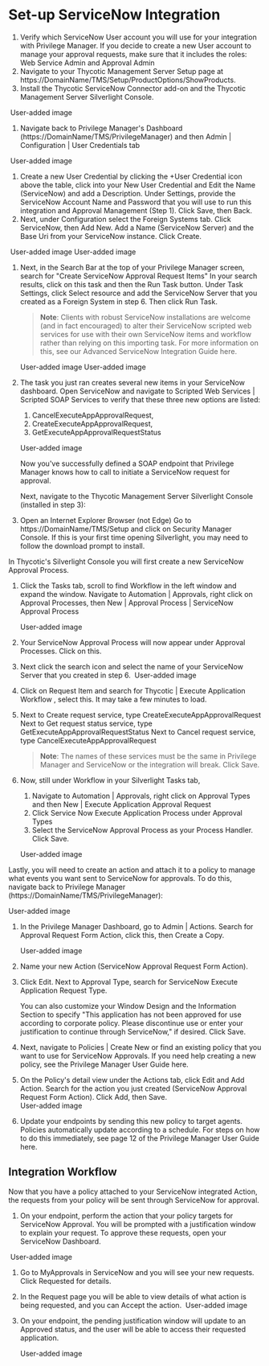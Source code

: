 [title]: # (Set-up ServiceNow Integration)
[tags]: # (integration)
[priority]: # (6)
# Set-up ServiceNow Integration

1. Verify which ServiceNow User account you will use for your integration with Privilege Manager. If you decide to create a new User account to manage your approval requests, make sure that it includes the roles: Web Service Admin and Approval Admin
1. Navigate to your Thycotic Management Server Setup page at https://DomainName/TMS/Setup/ProductOptions/ShowProducts.
1. Install the Thycotic ServiceNow Connector add-on and the Thycotic Management Server Silverlight Console.

​   User-added image

1. Navigate back to Privilege Manager's Dashboard (https://DomainName/TMS/PrivilegeManager) and then Admin | Configuration | User Credentials tab

​   User-added image

1. Create a new User Credential by clicking the +User Credential icon above the table, click into your New User Credential and Edit the Name (ServiceNow) and add a Description. Under Settings, provide the ServiceNow Account Name and Password that you will use to run this integration and Approval Management (Step 1). Click Save, then Back.
1. Next, under Configuration select the Foreign Systems tab. Click ServiceNow, then Add New. Add a Name (ServiceNow Server) and the Base Uri from your ServiceNow instance. Click Create.

​   User-added image
   User-added image

1. Next, in the Search Bar at the top of your Privilege Manager screen, search for "Create ServiceNow Approval Request Items" In your search results, click on this task and then the Run Task button. Under Task Settings, click Select resource and add the ServiceNow Server that you created as a Foreign System in step 6. Then click Run Task.
​
   > **Note**: Clients with robust ServiceNow installations are welcome (and in fact encouraged) to alter their ServiceNow scripted web services for use with their own ServiceNow items and workflow rather than relying on this importing task. For more information on this, see our Advanced ServiceNow Integration Guide here.

   User-added image
   User-added image

1. The task you just ran creates several new items in your ServiceNow dashboard. Open ServiceNow and navigate to Scripted Web Services | Scripted SOAP Services to verify that these three new options are listed:
   1) CancelExecuteAppApprovalRequest,
   2) CreateExecuteAppApprovalRequest,
   3) GetExecuteAppApprovalRequestStatus

   User-added image

   Now you've successfully defined a SOAP endpoint that Privilege Manager knows how to call to initiate a ServiceNow request for approval.

   Next, navigate to the Thycotic Management Server Silverlight Console (installed in step 3):

1. Open an Internet Explorer Browser (not Edge) Go to https://DomainName/TMS/Setup and click on Security Manager Console. If this is your first time opening Silverlight, you may need to follow the download prompt to install.

In Thycotic's Silverlight Console you will first create a new ServiceNow Approval Process.

1. Click the Tasks tab, scroll to find Workflow in the left window and expand the window. Navigate to Automation | Approvals, right click on Approval Processes, then New | Approval Process | ServiceNow Approval Process

   ​User-added image

1. Your ServiceNow Approval Process will now appear under Approval Processes. Click on this.​
1. Next click the search icon and select the name of your ServiceNow Server that you created in step 6.
​
   User-added image

1. Click on Request Item and search for Thycotic | Execute Application Workflow , select this. It may take a few minutes to load.
1. Next to Create request service, type CreateExecuteAppApprovalRequest
   Next to Get request status service, type GetExecuteAppApprovalRequestStatus
   Next to Cancel request service, type CancelExecuteAppApprovalRequest

   > **Note**: The names of these services must be the same in Privilege Manager and ServiceNow or the integration will break. Click Save.

1. Now, still under Workflow in your Silverlight Tasks tab,
   1. Navigate to Automation | Approvals, right click on Approval Types and then New | Execute Application Approval Request
   1. Click Service Now Execute Application Process under Approval Types
   1. Select the ServiceNow Approval Process as your Process Handler. Click Save.

   User-added image

Lastly, you will need to create an action and attach it to a policy to manage what events you want sent to ServiceNow for approvals. To do this, navigate back to Privilege Manager (https://DomainName/TMS/PrivilegeManager):

User-added image

1. In the Privilege Manager Dashboard, go to Admin | Actions. Search for Approval Request Form Action, click this, then Create a Copy.

   ​User-added image

1. Name your new Action (ServiceNow Approval Request Form Action).
1. Click Edit. Next to Approval Type, search for ServiceNow Execute Application Request Type.

   You can also customize your Window Design and the Information Section to specify "This application has not been approved for use according to corporate policy. Please discontinue use or enter your justification to continue through ServiceNow," if desired. Click Save.

1. Next, navigate to Policies | Create New or find an existing policy that you want to use for ServiceNow Approvals.
   If you need help creating a new policy, see the Privilege Manager User Guide here.
1. On the Policy's detail view under the Actions tab, click Edit and Add Action. Search for the action you just created (ServiceNow Approval Request Form Action). Click Add, then Save.    
​
   User-added image

1. Update your endpoints by sending this new policy to target agents. Policies automatically update according to a schedule. For steps on how to do this immediately, see page 12 of the Privilege Manager User Guide here.

## Integration Workflow

Now that you have a policy attached to your ServiceNow integrated Action, the requests from your policy will be sent through ServiceNow for approval.

1. On your endpoint, perform the action that your policy targets for ServiceNow Approval. You will be prompted with a justification window to explain your request. To approve these requests, open your ServiceNow Dashboard.

​   User-added image

1. Go to MyApprovals in ServiceNow and you will see your new requests. Click Requested for details.
1. In the Request page you will be able to view details of what action is being requested, and you can Accept the action.
​
   User-added image

1. On your endpoint, the pending justification window will update to an Approved status, and the user will be able to access their requested application.

   ​User-added image